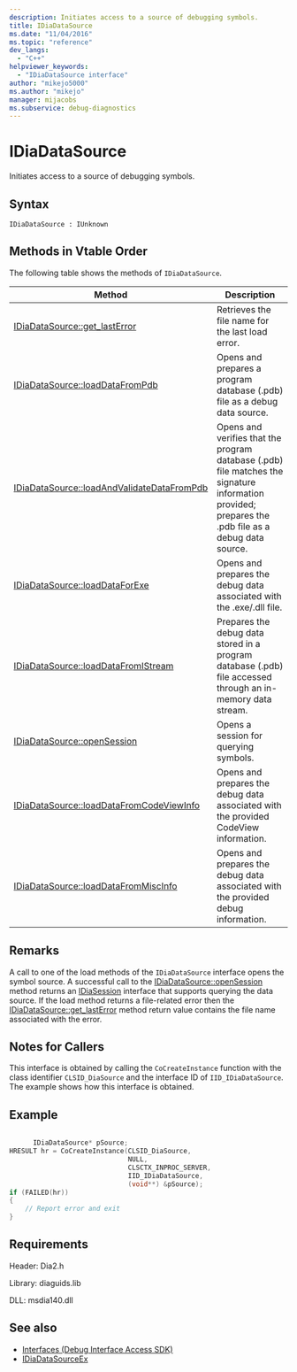 ```yaml
---
description: Initiates access to a source of debugging symbols.
title: IDiaDataSource
ms.date: "11/04/2016"
ms.topic: "reference"
dev_langs:
  - "C++"
helpviewer_keywords:
  - "IDiaDataSource interface"
author: "mikejo5000"
ms.author: "mikejo"
manager: mijacobs
ms.subservice: debug-diagnostics
---
```


# IDiaDataSource

Initiates access to a source of debugging symbols.

## Syntax

`IDiaDataSource : IUnknown`

## Methods in Vtable Order

The following table shows the methods of `IDiaDataSource`.

|Method|Description|
|------------|-----------------|
|[IDiaDataSource::get_lastError](../../debugger/debug-interface-access/idiadatasource-get-lasterror.md)|Retrieves the file name for the last load error.|
|[IDiaDataSource::loadDataFromPdb](../../debugger/debug-interface-access/idiadatasource-loaddatafrompdb.md)|Opens and prepares a program database (.pdb) file as a debug data source.|
|[IDiaDataSource::loadAndValidateDataFromPdb](../../debugger/debug-interface-access/idiadatasource-loadandvalidatedatafrompdb.md)|Opens and verifies that the program database (.pdb) file matches the signature information provided; prepares the .pdb file as a debug data source.|
|[IDiaDataSource::loadDataForExe](../../debugger/debug-interface-access/idiadatasource-loaddataforexe.md)|Opens and prepares the debug data associated with the .exe/.dll file.|
|[IDiaDataSource::loadDataFromIStream](../../debugger/debug-interface-access/idiadatasource-loaddatafromistream.md)|Prepares the debug data stored in a program database (.pdb) file accessed through an in-memory data stream.|
|[IDiaDataSource::openSession](../../debugger/debug-interface-access/idiadatasource-opensession.md)|Opens a session for querying symbols.|
|[IDiaDataSource::loadDataFromCodeViewInfo](../../debugger/debug-interface-access/idiadatasource-loaddatafromcodeviewinfo.md)|Opens and prepares the debug data associated with the provided CodeView information.|
|[IDiaDataSource::loadDataFromMiscInfo](../../debugger/debug-interface-access/idiadatasource-loaddatafrommiscinfo.md)|Opens and prepares the debug data associated with the provided debug information.|

## Remarks

A call to one of the load methods of the `IDiaDataSource` interface opens the symbol source. A successful call to the [IDiaDataSource::openSession](../../debugger/debug-interface-access/idiadatasource-opensession.md) method returns an [IDiaSession](../../debugger/debug-interface-access/idiasession.md) interface that supports querying the data source. If the load method returns a file-related error then the [IDiaDataSource::get_lastError](../../debugger/debug-interface-access/idiadatasource-get-lasterror.md) method return value contains the file name associated with the error.

## Notes for Callers

This interface is obtained by calling the `CoCreateInstance` function with the class identifier `CLSID_DiaSource` and the interface ID of `IID_IDiaDataSource`. The example shows how this interface is obtained.

## Example

```c++

      IDiaDataSource* pSource;
HRESULT hr = CoCreateInstance(CLSID_DiaSource,
                              NULL,
                              CLSCTX_INPROC_SERVER,
                              IID_IDiaDataSource,
                              (void**) &pSource);
if (FAILED(hr))
{
    // Report error and exit
}
```

## Requirements

Header: Dia2.h

Library: diaguids.lib

DLL: msdia140.dll

## See also

- [Interfaces (Debug Interface Access SDK)](../../debugger/debug-interface-access/interfaces-debug-interface-access-sdk.md)
- [IDiaDataSourceEx](../../debugger/debug-interface-access/idiadatasourceex.md)
